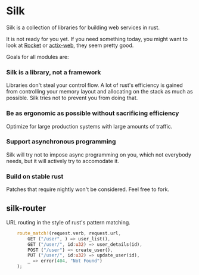 # Silk

Silk is a collection of libraries for building web services in rust.

It is not ready for you yet. If you need something today, you might want to
look at [Rocket](https://rocket.rs/) or [actix-web](https://actix.rs/book/actix-web/),
they seem pretty good.

Goals for all modules are:

### Silk is a library, not a framework

Libraries don't steal your control flow. A lot of rust's efficiency is gained
from controlling your memory layout and allocating on the stack as much
as possible. Silk tries not to prevent you from doing that.

### Be as ergonomic as possible without sacrificing efficiency

Optimize for large production systems with large amounts of traffic.

### Support asynchronous programming

Silk will try not to impose async programming on you, which not everybody
needs, but it will actively try to accomodate it.

### Build on stable rust

Patches that require nightly won't be considered. Feel free to fork.

## silk-router

URL routing in the style of rust's pattern matching.

```rust
    route_match!(request.verb, request.url,
        GET ("/user", ) => user_list(),
        GET ("/user/", id:u32) => user_details(id),
        POST ("/user") => create_user(),
        PUT ("/user/", id:u32) => update_user(id),
        _ => error(404, "Not Found")
    );
```
